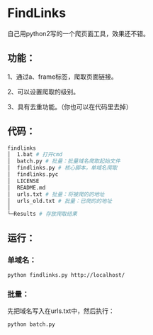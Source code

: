 # FindLinks

自己用python2写的一个爬页面工具，效果还不错。

## 功能：

1、通过a、frame标签，爬取页面链接。

2、可以设置爬取的级别。

3、具有去重功能。（你也可以在代码里去掉）

## 代码：

```bash
findlinks
│  1.bat # 打开cmd
│  batch.py # 批量：批量域名爬取起始文件
│  findlinks.py # 核心脚本，单域名爬取
│  findlinks.pyc
│  LICENSE
│  README.md
│  urls.txt # 批量：将被爬的的地址
│  urls_old.txt # 批量：已爬的的地址
│
└─Results # 存放爬取结果
```

## 运行：

### 单域名：

`python findlinks.py http://localhost/`

### 批量：

先把域名写入在urls.txt中，然后执行：

`python batch.py`



